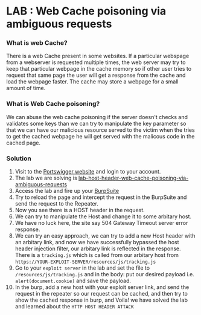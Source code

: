 # LAB : Web Cache poisoning via ambiguous requests

### What is web Cache?
There is a web Cache present in some websites. If a particular webspage from a webserver is requested multiple times, the web server may try to keep that particular webpage in the cache memory so if other user tries to request that same page the user will get a response from the cache and load the webpage faster. The cache may store a webpage for a small amount of time.

### What is Web Cache poisoning?
We can abuse the web cache poisoning if the server doesn't checks and validates some keys than we can try to manipulate the key parameter so that we can have our malicious resource served to the victim when the tries to get the cached webpage he will get served with the malicous code in the cached page.

### Solution 
1. Visit to the [Portswigger website](https://portswigger.net) and login to your account.
2. The lab we are solving is [lab-host-header-web-cache-poisoning-via-ambiguous-requests](https://portswigger.net/web-security/host-header/exploiting/lab-host-header-web-cache-poisoning-via-ambiguous-requests)
3. Access the lab and fire up your [BurpSuite](https://portswigger.net/burp/) 
4. Try to reload the page and intercept the request in the BurpSuite and send the request to the Repeater.
5. Now you see there is a HOST header in the request.
6. We can try to manipulate the Host and change it to some arbitary host.
7. We have no luck here, the site say 504 Gateway Timeout server error response.
8. We can try an easy approach, we can try to add a new Host header with an arbitary link, and now we have successfully bypassed the host header injection filter, our arbitary link is reflected in the response.
There is a `tracking.js` which is called from our arbitary host from `https://YOUR-EXPLOIT-SERVER/resources/js/tracking.js`
9. Go to your `exploit server` in the lab and set the file to `/resources/js/tracking.js` and in the body: put our desired payload i.e. `alert(document.cookie)` and save the payload.
10. In the burp, add a new host with your exploit server link, and send the request in the repeater so our request can be cached, and then try to show the cached response in burp, and Voila! we have solved the lab and learned about the `HTTP HOST HEADER ATTACK`
